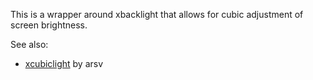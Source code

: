 This is a wrapper around xbacklight that allows for cubic adjustment of screen brightness.

See also:
* [xcubiclight](https://github.com/arsv/xcubiclight/blob/master/xcubiclight.c) by arsv 

